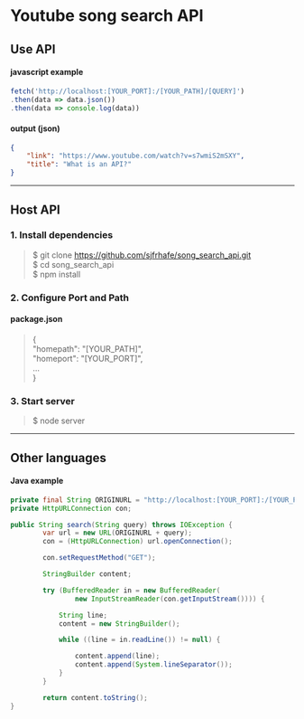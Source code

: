 # Youtube song search API

## Use API
#### javascript example
```javascript
fetch('http://localhost:[YOUR_PORT]:/[YOUR_PATH]/[QUERY]')
.then(data => data.json())
.then(data => console.log(data))
```
#### output (json)
```json
{
    "link": "https://www.youtube.com/watch?v=s7wmiS2mSXY",
    "title": "What is an API?"
}
```
<hr>

## Host API
### 1. Install dependencies
>$ git clone https://github.com/sjfrhafe/song_search_api.git<br>
>$ cd song_search_api<br>
>$ npm install
### 2. Configure Port and Path
#### package.json
>{<br>
>"homepath": "[YOUR_PATH]", <br>
>"homeport": "[YOUR_PORT]", <br>
>...<br>
>}
### 3. Start server
>$ node server

<hr>

## Other languages
#### Java example

```java
private final String ORIGINURL = "http://localhost:[YOUR_PORT]:/[YOUR_PATH]/[QUERY]";
private HttpURLConnection con;

public String search(String query) throws IOException {
        var url = new URL(ORIGINURL + query);
        con = (HttpURLConnection) url.openConnection();

        con.setRequestMethod("GET");

        StringBuilder content;

        try (BufferedReader in = new BufferedReader(
                new InputStreamReader(con.getInputStream()))) {

            String line;
            content = new StringBuilder();

            while ((line = in.readLine()) != null) {

                content.append(line);
                content.append(System.lineSeparator());
            }
        }

        return content.toString();
}
```
